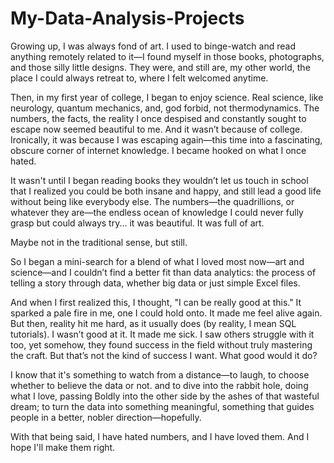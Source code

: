 # My-Data-Analysis-Projects

Growing up, I was always fond of art. I used to binge-watch and read anything remotely related to it—I found myself in those books, photographs, and those silly little designs. They were, and still are, my other world, the place I could always retreat to, where I felt welcomed anytime.

Then, in my first year of college, I began to enjoy science. Real science, like neurology, quantum mechanics, and, god forbid, not thermodynamics. The numbers, the facts, the reality I once despised and constantly sought to escape now seemed beautiful to me. And it wasn’t because of college. Ironically, it was because I was escaping again—this time into a fascinating, obscure corner of internet knowledge. I became hooked on what I once hated.

It wasn't until I began reading books they wouldn’t let us touch in school that I realized you could be both insane and happy, and still lead a good life without being like everybody else. The numbers—the quadrillions, or whatever they are—the endless ocean of knowledge I could never fully grasp but could always try... it was beautiful. It was full of art.

Maybe not in the traditional sense, but still.

So I began a mini-search for a blend of what I loved most now—art and science—and I couldn’t find a better fit than data analytics: the process of telling a story through data, whether big data or just simple Excel files.

And when I first realized this, I thought, "I can be really good at this." It sparked a pale fire in me, one I could hold onto. It made me feel alive again. But then, reality hit me hard, as it usually does (by reality, I mean SQL tutorials). I wasn’t good at it. It made me sick. I saw others struggle with it too, yet somehow, they found success in the field without truly mastering the craft. But that’s not the kind of success I want. What good would it do?

I know that it's something to watch from a distance—to laugh, to choose whether to believe the data or not. and to dive into the rabbit hole, doing what I love, passing Boldly into the other side by the ashes of that wasteful dream; to turn the data into something meaningful, something that guides people in a better, nobler direction—hopefully.

With that being said, I have hated numbers, and I have loved them. And I hope I'll make them right.

